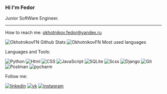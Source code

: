 ### Hi I'm Fedor

Junior SoftWare Engineer.
 
---
How to reach me: [okhotnikov.fedor@yandex.ru](mailto:okhotnikov.fedor@yandex.ru "e-mail")

![OkhotnikovFN Github Stats](https://github-readme-stats.vercel.app/api?username=OkhotnikovFN&show_icons=true&count_private=true "Github Stats")
![OkhotnikovFN Most used languages](https://github-readme-stats.vercel.app/api/top-langs/?username=OkhotnikovFN&layout=compact "Most used languages")

Languages and Tools:

![Python](https://img.shields.io/badge/Python-3776AB?style=for-the-badge&logo=python&logoColor=white "Python")
![Html](https://img.shields.io/badge/HTML-239120?style=for-the-badge&logo=html5&logoColor=white "Html")
![CSS](https://img.shields.io/badge/CSS-239120?&style=for-the-badge&logo=css3&logoColor=white "CSS")
![JavaScript](https://img.shields.io/badge/JavaScript-F7DF1E?style=for-the-badge&logo=javascript&logoColor=black "JavaScript")
![SQLite](https://img.shields.io/badge/SQLite-07405E?style=for-the-badge&logo=sqlite&logoColor=white "SQLite")
![Scss](https://img.shields.io/badge/Scss-CC6699?style=for-the-badge&logo=sass&logoColor=white "Scss")
![Django](https://img.shields.io/badge/Django-092E20?style=for-the-badge&logo=django&logoColor=green "Django")
![Git](https://img.shields.io/badge/Git-F05032?style=for-the-badge&logo=git&logoColor=white "Git")
![Postman](https://img.shields.io/badge/Postman-FF6C37?style=for-the-badge&logo=Postman&logoColor=white "Postman")
![pycharm](https://img.shields.io/badge/pycharm-143?style=for-the-badge&logo=pycharm&logoColor=black&color=black&labelColor=green "pycharm")

Follow me:

[![linkedin](https://img.shields.io/badge/LinkedIn-0077B5?style=for-the-badge&logo=linkedin&logoColor=white "linkedin")](https://www.linkedin.com/in/okhotnikovfn/ "linkedin")
[![vk](https://img.shields.io/badge/вконтакте-%232E87FB.svg?&style=for-the-badge&logo=vk&logoColor=white "vk")](https://vk.com/okhotnikov.fedor/ "vk")
[![instagram](https://img.shields.io/badge/Instagram-E4405F?style=for-the-badge&logo=instagram&logoColor=white "instagram")](https://www.instagram.com/okhotnikov.fedor/ "instagram")
